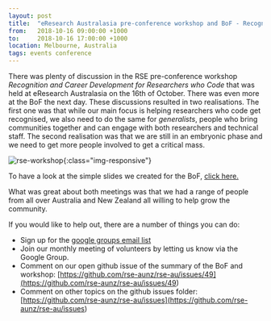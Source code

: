 ```yaml
---
layout: post
title:  "eResearch Australasia pre-conference workshop and BoF - Recognition for Researchers who Code"
from:   2018-10-16 09:00:00 +1000
to:     2018-10-16 17:00:00 +1000
location: Melbourne, Australia
tags: events conference
---
```


There was plenty of discussion in the RSE pre-conference workshop 
*Recognition and Career Development for Researchers who Code* that was 
held at eResearch Australasia on the 16th of October. 
There was even more at the BoF the next day. These discussions resulted 
in two realisations. The first one was that while our main focus is 
helping researchers who code get recognised, we also need to do the same
for *generalists*, people who bring communities together and can engage 
with both researchers and technical staff. The second realisation was 
that we are still in an embryonic phase and we need to get more people 
involved to get a critical mass.


![rse-workshop](/assets/RSEworkshop.png){:class="img-responsive"}


To have a look at the simple slides we created for the BoF, 
[click here.](<https://docs.google.com/presentation/d/1lhhZQcdTu-J43j28vbySfCrE_DwYqBza3sNCX9Dm68U/edit#slide=id.g44fe97d406_11_5>)


What was great about both meetings was that we had a range of people 
from all over Australia and New Zealand all willing to help grow the 
community.

If you would like to help out, there are a number of things you can do:
 
- Sign up for the [google groups email list](<https://groups.google.com/d/forum/rse-nz-au>)
- Join our monthly meeting of volunteers by letting us know via the Google Group.
- Comment on our open github issue of the summary of the BoF and workshop: [https://github.com/rse-aunz/rse-au/issues/49](<https://github.com/rse-aunz/rse-au/issues/49>)
- Comment on other topics on the github issues folder: [https://github.com/rse-aunz/rse-au/issues](<https://github.com/rse-aunz/rse-au/issues>)



